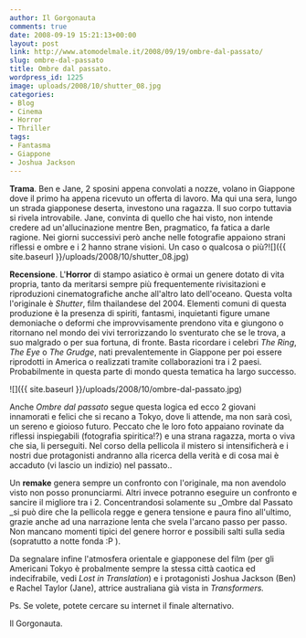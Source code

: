 ```yaml
---
author: Il Gorgonauta
comments: true
date: 2008-09-19 15:21:13+00:00
layout: post
link: http://www.atomodelmale.it/2008/09/19/ombre-dal-passato/
slug: ombre-dal-passato
title: Ombre dal passato.
wordpress_id: 1225
image: uploads/2008/10/shutter_08.jpg
categories:
- Blog
- Cinema
- Horror
- Thriller
tags:
- Fantasma
- Giappone
- Joshua Jackson
---
```


**Trama**. Ben e Jane, 2 sposini appena convolati a nozze, volano in Giappone dove il primo ha appena ricevuto un offerta di lavoro. Ma qui una sera, lungo un strada giapponese deserta, investono una ragazza. Il suo corpo tuttavia si rivela introvabile. Jane, convinta di quello che hai visto, non intende credere ad un'allucinazione mentre Ben, pragmatico, fa fatica a darle ragione. Nei giorni successivi però anche nelle fotografie appaiono strani riflessi e ombre e i 2 hanno strane visioni. Un caso o qualcosa o più?![]({{ site.baseurl }}/uploads/2008/10/shutter_08.jpg)

**Recensione**. L'**Horror** di stampo asiatico è ormai un genere dotato di vita propria, tanto da meritarsi sempre più frequentemente rivisitazioni e riproduzioni cinematografiche anche all'altro lato dell'oceano. Questa volta l'originale è _Shutter_, film thailandese del 2004. Elementi comuni di questa produzione è la presenza di spiriti, fantasmi, inquietanti figure umane demoniache o deformi che improvvisamente prendono vita e giungono o ritornano nel mondo dei vivi terrorizzando lo sventurato che se le trova, a suo malgrado o per sua fortuna, di fronte. Basta ricordare i celebri _The Ring_, _The Eye_ o _The Grudge_, nati prevalentemente in Giappone per poi essere riprodotti in America o realizzati tramite collaborazioni tra i 2 paesi. Probabilmente in questa parte di mondo questa tematica ha largo successo.

![]({{ site.baseurl }}/uploads/2008/10/ombre-dal-passato.jpg)

Anche _Ombre dal passato_ segue questa logica ed ecco 2 giovani innamorati e felici che si recano a Tokyo, dove li attende, ma non sarà così, un sereno e gioioso futuro. Peccato che le loro foto appaiano rovinate da riflessi inspiegabili (fotografia spiritica!?) e una strana ragazza, morta o viva che sia, li perseguiti. Nel corso della pellicola il mistero si intensificherà e i nostri due protagonisti andranno alla ricerca della verità e di cosa mai è accaduto (vi lascio un indizio) nel passato..

Un **remake** genera sempre un confronto con l'originale, ma non avendolo visto non posso pronunciarmi. Altri invece potranno eseguire un confronto e sancire il migliore tra i 2. Concentrandosi solamente su _Ombre dal Passato _si può dire che la pellicola regge e genera tensione e paura fino all'ultimo, grazie anche ad una narrazione lenta che svela l'arcano passo per passo. Non mancano momenti tipici del genere horror e possibili salti sulla sedia (sopratutto a notte fonda :P ).

Da segnalare infine l'atmosfera orientale e giapponese del film (per gli Americani Tokyo è probalmente sempre la stessa città caotica ed indecifrabile, vedi _Lost in Translation_) e i protagonisti  Joshua Jackson (Ben) e Rachel Taylor (Jane), attrice australiana già vista in _Transformers._

Ps. Se volete, potete cercare su internet il finale alternativo.

Il Gorgonauta.
